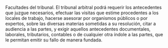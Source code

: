 Facultades del tribunal. El tribunal arbitral podrá requerir los antecedentes que juzgue necesarios, efectuar las visitas que estime procedentes a los locales de trabajo, hacerse asesorar por organismos públicos o por expertos, sobre las diversas materias sometidas a su resolución, citar a audiencia a las partes, y exigir aquellos antecedentes documentales, laborales, tributarios, contables o de cualquier otra índole a las partes, que le permitan emitir su fallo de manera fundada.